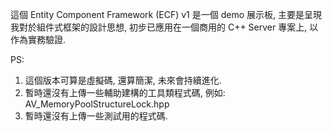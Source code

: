 這個 Entity Component Framework (ECF) v1 是一個 demo 展示板, 
主要是呈現我對於組件式框架的設計思想, 初步已應用在一個商用的 C++ Server 專案上, 以作為實務驗證.

PS: 
1. 這個版本可算是虛擬碼, 還算簡潔, 未來會持續進化.
2. 暫時還沒有上傳一些輔助建構的工具類程式碼, 例如: AV_MemoryPoolStructureLock.hpp
2. 暫時還沒有上傳一些測試用的程式碼.
